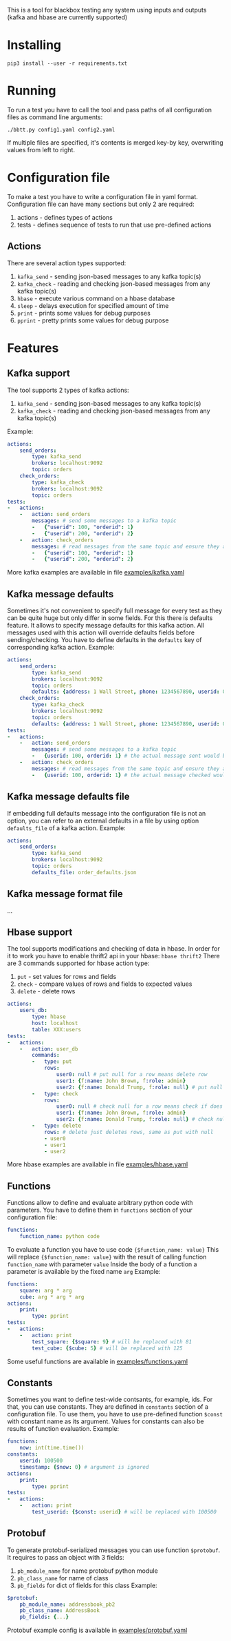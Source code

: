 This is a tool for blackbox testing any system using inputs and outputs (kafka and hbase are currently supported)

# Installing
```shell
pip3 install --user -r requirements.txt
```

# Running
To run a test you have to call the tool and pass paths of all configuration files as command line arguments:
```shell
./bbtt.py config1.yaml config2.yaml
```
If multiple files are specified, it's contents is merged key-by key, overwriting values from left to right.

# Configuration file
To make a test you have to write a configuration file in yaml format.
Configuration file can have many sections but only 2 are required:
1. actions - defines types of actions
2. tests - defines sequence of tests to run that use pre-defined actions

## Actions
There are several action types supported:
1. `kafka_send` - sending json-based messages to any kafka topic(s)
2. `kafka_check` - reading and checking json-based messages from any kafka topic(s)
3. `hbase` - execute various command on a hbase database
4. `sleep` - delays execution for specified amount of time
5. `print` - prints some values for debug purposes
6. `pprint` - pretty prints some values for debug purpose


# Features

## Kafka support
The tool supports 2 types of kafka actions:
1. `kafka_send` - sending json-based messages to any kafka topic(s)
2. `kafka_check` - reading and checking json-based messages from any kafka topic(s)

Example:
```yaml
actions:
    send_orders:
        type: kafka_send
        brokers: localhost:9092
        topic: orders
    check_orders:
        type: kafka_check
        brokers: localhost:9092
        topic: orders
tests:
-   actions:
    -   action: send_orders
        messages: # send some messages to a kafka topic
        -   {"userid": 100, "orderid": 1}
        -   {"userid": 200, "orderid": 2}
    -   action: check_orders
        messages: # read messages from the same topic and ensure they are as expected (order does not matter)
        -   {"userid": 100, "orderid": 1}
        -   {"userid": 200, "orderid": 2}
```

More kafka examples are available in file [examples/kafka.yaml](examples/kafka.yaml)

## Kafka message defaults
Sometimes it's not convenient to specify full message for every test as they can be quite huge but only differ in some fields.
For this there is defaults feature. It allows to specify message defaults for this kafka action. All messages used with this action will override defaults fields before sending/checking. You have to define defaults in the `defaults` key of corresponding kafka action.
Example:
```yaml
actions:
    send_orders:
        type: kafka_send
        brokers: localhost:9092
        topic: orders
        defaults: {address: 1 Wall Street, phone: 1234567890, userid: 0}
    check_orders:
        type: kafka_check
        brokers: localhost:9092
        topic: orders
        defaults: {address: 1 Wall Street, phone: 1234567890, userid: 0}
tests:
-   actions:
    -   action: send_orders
        messages: # send some messages to a kafka topic
        -   {userid: 100, orderid: 1} # the actual message sent would be {userid: 100, orderid: 1, address: 1 Wall Street, phone: 1234567890}
    -   action: check_orders
        messages: # read messages from the same topic and ensure they are as expected (order does not matter)
        -   {userid: 100, orderid: 1} # the actual message checked would be {userid: 100, orderid: 1, address: 1 Wall Street, phone: 1234567890}
```

## Kafka message defaults file
If embedding full defaults message into the configuration file is not an option, you can refer to an external defaults in a file by using
option `defaults_file` of a kafka action.
Example:
```yaml
actions:
    send_orders:
        type: kafka_send
        brokers: localhost:9092
        topic: orders
        defaults_file: order_defaults.json
```

## Kafka message format file
...

## Hbase support
The tool supports modifications and checking of data in hbase.
In order for it to work you have to enable thrift2 api in your hbase: `hbase thrift2`
There are 3 commands supported for hbase action type:
1. `put` - set values for rows and fields
2. `check` - compare values of rows and fields to expected values
3. `delete` - delete rows
```yaml
actions:
    users_db:
        type: hbase
        host: localhost
        table: XXX:users
tests:
-   actions:
    -   action: user_db
        commands:
        -   type: put
            rows:
                user0: null # put null for a row means delete row
                user1: {f:name: John Brown, f:role: admin}
                user2: {f:name: Donald Trump, f:role: null} # put null for a field means delete field
        -   type: check
            rows:
                user0: null # check null for a row means check if does not exist
                user1: {f:name: John Brown, f:role: admin}
                user2: {f:name: Donald Trump, f:role: null} # check null for a field means check that field does not exist
        -   type: delete
            rows: # delete just deletes rows, same as put with null
            - user0
            - user1
            - user2
```

More hbase examples are available in file [examples/hbase.yaml](examples/hbase.yaml)

## Functions
Functions allow to define and evaluate arbitrary python code with parameters.
You have to define them in `functions` section of your configuration file:
```yaml
functions:
    function_name: python code
```
To evaluate a function you have to use code `{$function_name: value}`
This will replace `{$function_name: value}` with the result of calling function `function_name` with parameter `value`
Inside the body of a function a parameter is available by the fixed name `arg`
Example:
```yaml
functions:
    square: arg * arg
    cube: arg * arg * arg
actions:
    print:
        type: pprint
tests:
-   actions:
    -   action: print
        test_square: {$square: 9} # will be replaced with 81
        test_cube: {$cube: 5} # will be replaced with 125
```
Some useful functions are available in [examples/functions.yaml](examples/functions.yaml)

## Constants
Sometimes you want to define test-wide contsants, for example, ids.
For that, you can use constants. They are defined in `constants` section of a configuration file.
To use them, you have to use pre-defined function `$const` with constant name as its argument.
Values for constants can also be results of function evaluation.
Example:
```yaml
functions:
    now: int(time.time())
constants:
    userid: 100500
    timestamp: {$now: 0} # argument is ignored
actions:
    print:
        type: pprint
tests:
-   actions:
    -   action: print
        test_userid: {$const: userid} # will be replaced with 100500
```

## Protobuf
To generate protobuf-serialized messages you can use function `$protobuf`.
It requires to pass an object with 3 fields:
1. `pb_module_name` for name protobuf python module
2. `pb_class_name` for name of class
3. `pb_fields` for dict of fields for this class
Example:
```yaml
$protobuf: 
    pb_module_name: addressbook_pb2
    pb_class_name: AddressBook
    pb_fields: {...}
```

Protobuf example config is available in [examples/protobuf.yaml](examples/protobuf.yaml)
